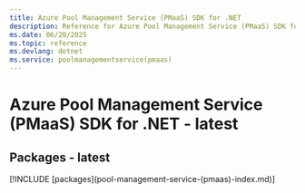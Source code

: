 ```yaml
---
title: Azure Pool Management Service (PMaaS) SDK for .NET
description: Reference for Azure Pool Management Service (PMaaS) SDK for .NET
ms.date: 06/20/2025
ms.topic: reference
ms.devlang: dotnet
ms.service: poolmanagementservice(pmaas)
---
```

# Azure Pool Management Service (PMaaS) SDK for .NET - latest
## Packages - latest
[!INCLUDE [packages](pool-management-service-(pmaas\)-index.md)]